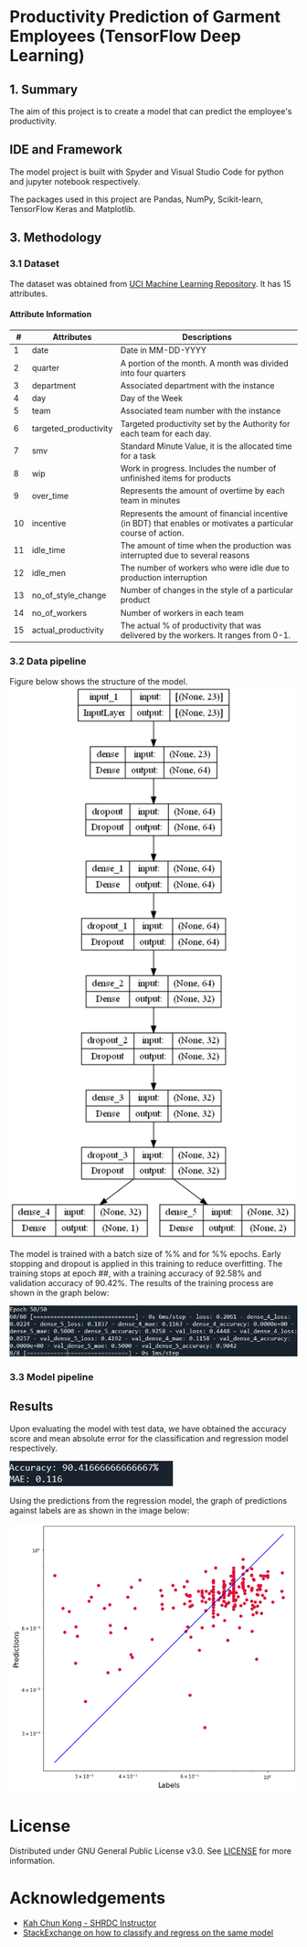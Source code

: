 # Productivity Prediction of Garment Employees (TensorFlow Deep Learning)
## 1. Summary
The aim of this project is to create a model that can predict the employee's productivity.

## IDE and Framework
The model project is built with Spyder and Visual Studio Code for python and jupyter notebook respectively. 

The packages used in this project are Pandas, NumPy, Scikit-learn, TensorFlow Keras and Matplotlib.
 
## 3. Methodology

### 3.1 Dataset
The dataset was obtained from [UCI Machine Learning Repository](https://archive.ics.uci.edu/ml/datasets/Productivity+Prediction+of+Garment+Employees). It has 15 attributes.

#### Attribute Information

| # | Attributes|Descriptions|
|------|------|------|
|   1  | date  |Date in MM-DD-YYYY|     
|   2  | quarter  |  A portion of the month. A month was divided into four quarters|    
|   3  | department  | Associated department with the instance|
|   4  | day  |Day of the Week| 
|   5  | team  | Associated team number with the instance| 
|   6  | targeted_productivity  |Targeted productivity set by the Authority for each team for each day.|
|   7  | smv   |Standard Minute Value, it is the allocated time for a task|
|   8  | wip  |Work in progress. Includes the number of unfinished items for products|
|   9  | over_time  |Represents the amount of overtime by each team in minutes|
|   10  | incentive  |Represents the amount of financial incentive (in BDT) that enables or motivates a particular course of action.|
|   11  |idle_time |  The amount of time when the production was interrupted due to several reasons|
|   12  | idle_men  |The number of workers who were idle due to production interruption|
|   13  | no_of_style_change   |Number of changes in the style of a particular product|
|   14  | no_of_workers   |Number of workers in each team|
|   15  | actual_productivity   |The actual % of productivity that was delivered by the workers. It ranges from 0-1.

### 3.2 Data pipeline

Figure below shows the structure of the model.
![Model Structure](public/model.png)

The model is trained with a batch size of %% and for %% epochs. Early stopping and dropout is applied in this training to reduce overfitting. The training stops at epoch ##, with a training accuracy of 92.58% and validation accuracy of 90.42%. The results of the training process are shown in the graph below:

![Graph](public/train_result.png)

### 3.3 Model pipeline

## Results

Upon evaluating the model with test data, we have obtained the accuracy score and mean absolute error for the classification and regression model respectively. 

![Classification Results](public/score.png)

Using the predictions from the regression model, the graph of predictions against labels are as shown in the image below:

![Regression Results](public/pred_vs_values.png)

# License
Distributed under GNU General Public License v3.0. See [LICENSE](LICENSE) for more information.

# Acknowledgements
- [Kah Chun Kong - SHRDC Instructor ](https://github.com/ch4mploo/)
- [StackExchange on how to classify and regress on the same model](https://stats.stackexchange.com/questions/77330/classify-and-regress-at-the-same-time)
